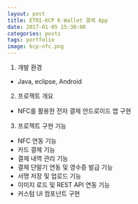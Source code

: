 ```yaml
---
layout: post
title: ETRI-KCP K-Wallet 결제 App 
date: 2017-01-05 15:30:00 
categories: posts 
tags: portfolio
image: kcp-nfc.png
---
```


1) 개발 환경  
 - Java, eclipse, Android  
 
2) 프로젝트 개요  
 - NFC를 활용한 전자 결제 안드로이드 앱 구현  

3) 프로젝트 구현 기능  
 - NFC 연동 기능  
 - 카드 결제 기능  
 - 결제 내역 관리 기능  
 - 결제 단말기 연동 및 영수증 발급 기능  
 - 서명 저장 및 업로드 기능  
 - 이미지 로드 및 REST API 연동 기능  
 - 커스텀 UI 컴포넌트 구현  
